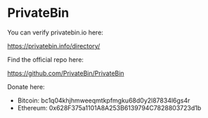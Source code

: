 # PrivateBin

You can verify privatebin.io here:

https://privatebin.info/directory/

Find the official repo here:

https://github.com/PrivateBin/PrivateBin

Donate here:

- Bitcoin: bc1q04khjhmweeqmtkpfmgku68d0y2l87834l6gs4r
- Ethereum: 0x628F375a1101A8A253B6139794C7828803723d1b
